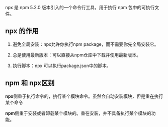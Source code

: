 npx 是 npm 5.2.0 版本引入的一个命令行工具，用于执行 npm 包中的可执行文件。

## npx 的作用

1. 避免全局安装：npx允许你执行npm package，而不需要你先全局安装它。

2. 总是使用最新版本：可以直接从npm仓库中下载并使用最新版本。

3. 执行脚本：npx 可以执行package.json中的脚本。

## npm 和 npx区别
**npx**侧重于执行命令的，执行某个模块命令。虽然会自动安装模块，但是重在执行某个命令

**npm**侧重于安装或者卸载某个模块的。重在安装，并不具备执行某个模块的功能。


